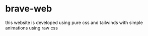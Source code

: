 # brave-web
this website is developed using pure css and tailwinds with simple animations using raw css
